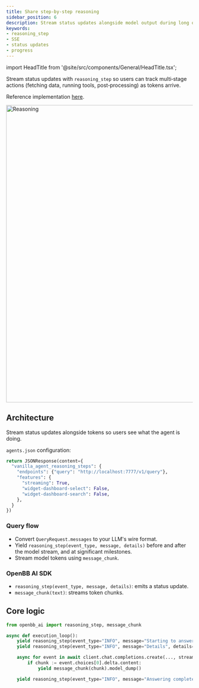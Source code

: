 ```yaml
---
title: Share step-by-step reasoning
sidebar_position: 6
description: Stream status updates alongside model output during long operations
keywords:
- reasoning_step
- SSE
- status updates
- progress
---
```


import HeadTitle from '@site/src/components/General/HeadTitle.tsx';

<HeadTitle title="AI Features — Share step-by-step reasoning | OpenBB Workspace Docs" />

Stream status updates with `reasoning_step` so users can track multi‑stage actions (fetching data, running tools, post‑processing) as tokens arrive.

Reference implementation [here](https://github.com/OpenBB-finance/agents-for-openbb/blob/feat/add-agent-dashboard-widgets-example/31-vanilla-agent-reasoning-steps/vanilla_agent_reasoning_steps/main.py).

<img className="pro-border-gradient" width="800" alt="Reasoning" src="https://openbb-cms.directus.app/assets/dc091fbb-6882-4308-b9fb-f9671be5b026.png" />

## Architecture

Stream status updates alongside tokens so users see what the agent is doing.

`agents.json` configuration:

```python
return JSONResponse(content={
  "vanilla_agent_reasoning_steps": {
    "endpoints": {"query": "http://localhost:7777/v1/query"},
    "features": {
      "streaming": True,
      "widget-dashboard-select": False,
      "widget-dashboard-search": False,
    },
  }
})
```

### Query flow
- Convert `QueryRequest.messages` to your LLM's wire format.
- Yield `reasoning_step(event_type, message, details)` before and after the model stream, and at significant milestones.
- Stream model tokens using `message_chunk`.

### OpenBB AI SDK
- `reasoning_step(event_type, message, details)`: emits a status update.
- `message_chunk(text)`: streams token chunks.

## Core logic

```python
from openbb_ai import reasoning_step, message_chunk

async def execution_loop():
    yield reasoning_step(event_type="INFO", message="Starting to answer the question...").model_dump()
    yield reasoning_step(event_type="INFO", message="Details", details={"stage": 1}).model_dump()

    async for event in await client.chat.completions.create(..., stream=True):
        if chunk := event.choices[0].delta.content:
            yield message_chunk(chunk).model_dump()

    yield reasoning_step(event_type="INFO", message="Answering complete!").model_dump()
```

